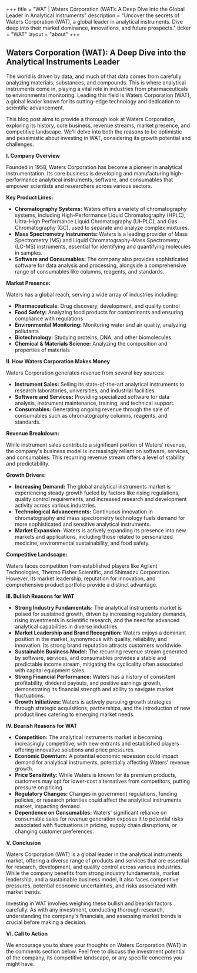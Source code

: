 +++
title = "WAT |  Waters Corporation (WAT): A Deep Dive into the Global Leader in Analytical Instruments"
description = "Uncover the secrets of Waters Corporation (WAT), a global leader in analytical instruments.  Dive deep into their market dominance, innovations, and future prospects."
ticker = "WAT"
layout = "about"
+++

        


## Waters Corporation (WAT): A Deep Dive into the Analytical Instruments Leader

The world is driven by data, and much of that data comes from carefully analyzing materials, substances, and compounds. This is where analytical instruments come in, playing a vital role in industries from pharmaceuticals to environmental monitoring.  Leading this field is Waters Corporation (WAT), a global leader known for its cutting-edge technology and dedication to scientific advancement.

This blog post aims to provide a thorough look at Waters Corporation, exploring its history, core business, revenue streams, market presence, and competitive landscape. We'll delve into both the reasons to be optimistic and pessimistic about investing in WAT, considering its growth potential and challenges.

**I. Company Overview**

Founded in 1958, Waters Corporation has become a pioneer in analytical instrumentation. Its core business is developing and manufacturing high-performance analytical instruments, software, and consumables that empower scientists and researchers across various sectors. 

**Key Product Lines:**

* **Chromatography Systems:** Waters offers a variety of chromatography systems, including High-Performance Liquid Chromatography (HPLC), Ultra-High Performance Liquid Chromatography (UHPLC), and Gas Chromatography (GC), used to separate and analyze complex mixtures.
* **Mass Spectrometry Instruments:** Waters is a leading provider of Mass Spectrometry (MS) and Liquid Chromatography-Mass Spectrometry (LC-MS) instruments, essential for identifying and quantifying molecules in samples.
* **Software and Consumables:** The company also provides sophisticated software for data analysis and processing, alongside a comprehensive range of consumables like columns, reagents, and standards.

**Market Presence:**

Waters has a global reach, serving a wide array of industries including:

* **Pharmaceuticals:** Drug discovery, development, and quality control
* **Food Safety:** Analyzing food products for contaminants and ensuring compliance with regulations
* **Environmental Monitoring:** Monitoring water and air quality, analyzing pollutants
* **Biotechnology:** Studying proteins, DNA, and other biomolecules
* **Chemical & Materials Science:** Analyzing the composition and properties of materials

**II. How Waters Corporation Makes Money**

Waters Corporation generates revenue from several key sources:

* **Instrument Sales:** Selling its state-of-the-art analytical instruments to research laboratories, universities, and industrial facilities.
* **Software and Services:** Providing specialized software for data analysis, instrument maintenance, training, and technical support.
* **Consumables:** Generating ongoing revenue through the sale of consumables such as chromatography columns, reagents, and standards.

**Revenue Breakdown:**

While instrument sales contribute a significant portion of Waters' revenue, the company's business model is increasingly reliant on software, services, and consumables. This recurring revenue stream offers a level of stability and predictability.

**Growth Drivers:**

* **Increasing Demand:** The global analytical instruments market is experiencing steady growth fueled by factors like rising regulations, quality control requirements, and increased research and development activity across various industries.
* **Technological Advancements:** Continuous innovation in chromatography and mass spectrometry technology fuels demand for more sophisticated and sensitive analytical instruments.
* **Market Expansion:** Waters is actively expanding its presence into new markets and applications, including those related to personalized medicine, environmental sustainability, and food safety.

**Competitive Landscape:**

Waters faces competition from established players like Agilent Technologies, Thermo Fisher Scientific, and Shimadzu Corporation. However, its market leadership, reputation for innovation, and comprehensive product portfolio provide a distinct advantage.

**III. Bullish Reasons for WAT**

* **Strong Industry Fundamentals:** The analytical instruments market is poised for sustained growth, driven by increasing regulatory demands, rising investments in scientific research, and the need for advanced analytical capabilities in diverse industries.
* **Market Leadership and Brand Recognition:** Waters enjoys a dominant position in the market, synonymous with quality, reliability, and innovation. Its strong brand reputation attracts customers worldwide.
* **Sustainable Business Model:** The recurring revenue stream generated by software, services, and consumables provides a stable and predictable income stream, mitigating the cyclicality often associated with capital equipment sales.
* **Strong Financial Performance:** Waters has a history of consistent profitability, dividend payouts, and positive earnings growth, demonstrating its financial strength and ability to navigate market fluctuations.
* **Growth Initiatives:** Waters is actively pursuing growth strategies through strategic acquisitions, partnerships, and the introduction of new product lines catering to emerging market needs.

**IV. Bearish Reasons for WAT**

* **Competition:** The analytical instruments market is becoming increasingly competitive, with new entrants and established players offering innovative solutions and price pressures.
* **Economic Downturn:** A potential economic recession could impact demand for analytical instruments, potentially affecting Waters' revenue growth.
* **Price Sensitivity:**  While Waters is known for its premium products, customers may opt for lower-cost alternatives from competitors, putting pressure on pricing.
* **Regulatory Changes:** Changes in government regulations, funding policies, or research priorities could affect the analytical instruments market, impacting demand.
* **Dependence on Consumables:** Waters' significant reliance on consumable sales for revenue generation exposes it to potential risks associated with fluctuations in pricing, supply chain disruptions, or changing customer preferences.

**V. Conclusion**

Waters Corporation (WAT) is a global leader in the analytical instruments market, offering a diverse range of products and services that are essential for research, development, and quality control across various industries. While the company benefits from strong industry fundamentals, market leadership, and a sustainable business model, it also faces competitive pressures, potential economic uncertainties, and risks associated with market trends. 

Investing in WAT involves weighing these bullish and bearish factors carefully. As with any investment, conducting thorough research, understanding the company's financials, and assessing market trends is crucial before making a decision.

**VI. Call to Action**

We encourage you to share your thoughts on Waters Corporation (WAT) in the comments section below. Feel free to discuss the investment potential of the company, its competitive landscape, or any specific concerns you might have. 

        